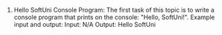 1. Hello SoftUni Console Program:
The first task of this topic is to write a console program that prints on the console: "Hello, SoftUni!".
Example input and output:
Input:
N/A
Output:
Hello SoftUni
